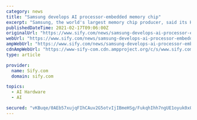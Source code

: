 ```yaml
---
category: news
title: "Samsung develops AI processor-embedded memory chip"
excerpt: "Samsung, the world's largest memory chip producer, said its HBM-PIM solution more than doubles the performance of an AI system and reduces its energy consumption by 70 percent compared with the ..."
publishedDateTime: 2021-02-17T09:06:00Z
originalUrl: "https://www.sify.com/news/samsung-develops-ai-processor-embedded-memory-chip-news-education-vcrdPDcbdcaej.html"
webUrl: "https://www.sify.com/news/samsung-develops-ai-processor-embedded-memory-chip-news-education-vcrdPDcbdcaej.html"
ampWebUrl: "https://www.sify.com/news/samsung-develops-ai-processor-embedded-memory-chip-news-education-vcrdPDcbdcaej.html"
cdnAmpWebUrl: "https://www-sify-com.cdn.ampproject.org/c/s/www.sify.com/news/samsung-develops-ai-processor-embedded-memory-chip-news-education-vcrdPDcbdcaej.html"
type: article

provider:
  name: Sify.com
  domain: sify.com

topics:
  - AI Hardware
  - AI

secured: "vKBuqe/0AEb57xujqFIhCAuv2G5otvIjIBmeHSg/FukqhIhh7ngUE1oyuk0xQUQ8mQTy/9UrbejKSmM8Qnp3Mr6qLsgzgP6ljThkiqfNuLkTypbcVW6roESZ5sY9C/RcRK9abHjrf226SLmzNmRIFu985BnWPR/vqiXp9oWpWTxYUzfJjlgSozK4OM6FhMtW6Kxu0d+7bv7StnUcMzmHjB7t1a0ZJGoBrQidTCfrBhP7wdgT8OW7SmBeCOGjcHfAiUG6msuWgGoYvwlViJY0yyKtcPUJo505GT1NQsDKbGTGrhhAGgYle42Ricd6akZqB65B6GPQv1ma9mJZIc/6qzPilLVBrR0mUuLpvrAH0xU=;J4nA2/xLNNbpk44ax3vyHA=="
---
```


